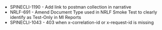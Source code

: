 - SPINECLI-1190 - Add link to postman collection in narrative
- NRLF-691 - Amend Document Type used in NRLF Smoke Test to clearly identify as Test-Only in MI Reports
- SPINECLI-1043 - 403 when x-correlation-id or x-request-id is missing

